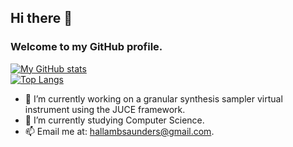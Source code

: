## Hi there 👋
### Welcome to my GitHub profile.


[![My GitHub stats](https://github-readme-stats-hallam-saunders-projects.vercel.app/api?username=HallamSaunders&theme=dark)](https://github.com/HallamSaunders/github-readme-stats)\
[![Top Langs](https://github-readme-stats-hallam-saunders-projects.vercel.app/api/top-langs/?username=HallamSaunders&layout=donut&theme=dark&hide=shaderlab,hlsl&langs_count=7&exclude_repo=github-readme-stats,obsidian-vaults)](https://github.com/HallamSaunders/github-readme-stats)

<!--
**HallamSaunders/HallamSaunders** is a ✨ _special_ ✨ repository because its `README.md` (this file) appears on your GitHub profile.

Here are some ideas to get you started:
-->

- 🔭 I’m currently working on a granular synthesis sampler virtual instrument using the JUCE framework.
- 🌱 I’m currently studying Computer Science.
- 📫 Email me at: hallambsaunders@gmail.com.

<!--
- :chart_with_upwards_trend: I'm aspiring to work in the cyber security sector.
- ⚡ Fun fact: ... 
- 👯 I’m looking to collaborate on ...
- 🤔 I’m looking for help with ...
- 💬 Ask me about ...
-->

